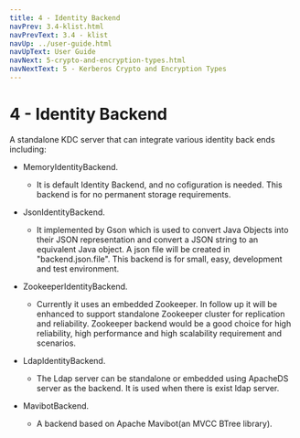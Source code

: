 ```yaml
---
title: 4 - Identity Backend
navPrev: 3.4-klist.html
navPrevText: 3.4 - klist
navUp: ../user-guide.html
navUpText: User Guide
navNext: 5-crypto-and-encryption-types.html
navNextText: 5 - Kerberos Crypto and Encryption Types
---
```


# 4 - Identity Backend
A standalone KDC server that can integrate various identity back ends including:

* MemoryIdentityBackend.
    * It is default Identity Backend, and no cofiguration is needed. This backend is for no permanent storage requirements.

* JsonIdentityBackend.
    * It implemented by Gson which is used to convert Java Objects into their JSON representation and convert a JSON string to an equivalent Java object. A json file will be created in "backend.json.file". This backend is for small, easy, development and test environment.

* ZookeeperIdentityBackend.
    * Currently it uses an embedded Zookeeper. In follow up it will be enhanced to support standalone Zookeeper cluster for replication and reliability. Zookeeper backend would be a good choice for high reliability, high performance and high scalability requirement and scenarios.

* LdapIdentityBackend.
    * The Ldap server can be standalone or embedded using ApacheDS server as the backend. It is used when there is exist ldap server.

* MavibotBackend.
    * A backend based on Apache Mavibot(an MVCC BTree library).
